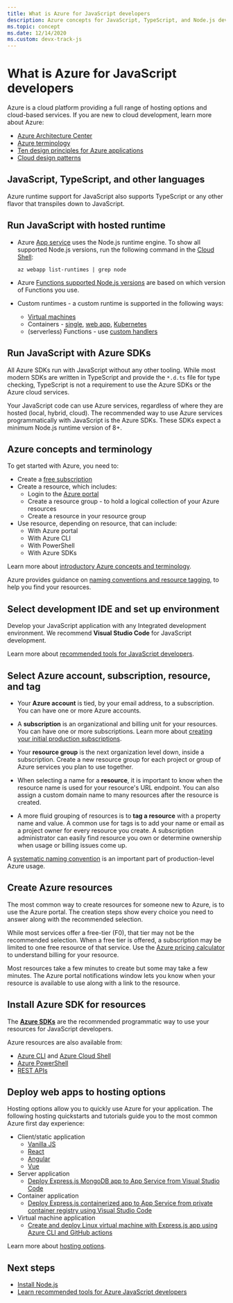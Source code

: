 ```yaml
---
title: What is Azure for JavaScript developers
description: Azure concepts for JavaScript, TypeScript, and Node.js developers. 
ms.topic: concept
ms.date: 12/14/2020
ms.custom: devx-track-js
---
```


# What is Azure for JavaScript developers

Azure is a cloud platform providing a full range of hosting options and cloud-based services. If you are new to cloud development, learn more about Azure:

* [Azure Architecture Center](/azure/architecture/) 
* [Azure terminology](/azure/cloud-adoption-framework/ready/considerations/fundamental-concepts)
* [Ten design principles for Azure applications](/azure/architecture/guide/design-principles/)
* [Cloud design patterns](/azure/architecture/patterns/)

## JavaScript, TypeScript, and other languages

Azure runtime support for JavaScript also supports TypeScript or any other flavor that transpiles down to JavaScript. 

## Run JavaScript with hosted runtime 

* Azure [App service](/azure/app-service/) uses the Node.js runtime engine. To show all supported Node.js versions, run the following command in the [Cloud Shell](https://shell.azure.com):

    ```azurecli-interactive
    az webapp list-runtimes | grep node
    ```

* Azure [Functions supported Node.js versions](/azure/azure-functions/functions-reference-node?tabs=v2#node-version) are based on which version of Functions you use. 

* Custom runtimes - a custom runtime is supported in the following ways:

    * [Virtual machines](/azure/virtual-machines/)
    * Containers - [single](/azure/container-instances/), [web app](/azure/app-service/), [Kubernetes](/azure/aks/)
    * (serverless) Functions - use [custom handlers](/azure/azure-functions/functions-custom-handlers)

## Run JavaScript with Azure SDKs

All Azure SDKs run with JavaScript without any other tooling. While most modern SDKs are written in TypeScript and provide the `*.d.ts` file for type checking, TypeScript is not a requirement to use the Azure SDKs or the Azure cloud services. 

Your JavaScript code can use Azure services, regardless of where they are hosted (local, hybrid, cloud). The recommended way to use Azure services programmatically with JavaScript is the Azure SDKs. These SDKs expect a minimum Node.js runtime version of 8+. 

## Azure concepts and terminology

To get started with Azure, you need to:
* Create a [free subscription](https://azure.microsoft.com/en-us/free/)
* Create a resource, which includes:
    * Login to the [Azure portal](https://portal.azure.com/)
    * Create a resource group - to hold a logical collection of your Azure resources
    * Create a resource in your resource group
* Use resource, depending on resource, that can include:
    * With Azure portal
    * With Azure CLI
    * With PowerShell
    * With Azure SDKs

Learn more about [introductory Azure concepts and terminology](/azure/cloud-adoption-framework/ready/considerations/fundamental-concepts). 

Azure provides guidance on [naming conventions and resource tagging](/azure/cloud-adoption-framework/ready/azure-best-practices/naming-and-tagging), to help you find your resources. 

## Select development IDE and set up environment

Develop your JavaScript application with any Integrated development environment. We recommend **Visual Studio Code** for JavaScript development. 

Learn more about [recommended tools for JavaScript developers](../node-azure-tools.md). 

## Select Azure account, subscription, resource, and tag

* Your **Azure account** is tied, by your email address, to a subscription. You can have one or more Azure accounts.

* A **subscription** is an organizational and billing unit for your resources. You can have one or more subscriptions. Learn more about [creating your initial production subscriptions](/azure/cloud-adoption-framework/ready/azure-best-practices/initial-subscriptions).

* Your **resource group** is the next organization level down, inside a subscription. Create a new resource group for each project or group of Azure services you plan to use together. 

* When selecting a name for a **resource**, it is important to know when the resource name is used for your resource's URL endpoint. You can also assign a custom domain name to many resources after the resource is created. 

* A more fluid grouping of resources is to **tag a resource** with a property name and value. A common use for tags is to add your name or email as a project owner for every resource you create. A subscription administrator can easily find resource you own or determine ownership when usage or billing issues come up. 

A [systematic naming convention](/azure/cloud-adoption-framework/ready/azure-best-practices/resource-naming) is an important part of production-level Azure usage.

## Create Azure resources

The most common way to create resources for someone new to Azure, is to use the Azure portal. The creation steps show every choice you need to answer along with the recommended selection.

While most services offer a free-tier (F0), that tier may not be the recommended selection. When a free tier is offered, a subscription may be limited to one free resource of that service. Use the [Azure pricing calculator](https://azure.microsoft.com/en-us/pricing/calculator) to understand billing for your resource. 

Most resources take a few minutes to create but some may take a few minutes. The Azure portal notifications window lets you know when your resource is available to use along with a link to the resource. 

## Install Azure SDK for resources

The [**Azure SDKs**](../azure-sdk-library-package-index.md) are the recommended programmatic way to use your resources for JavaScript developers. 

Azure resources are also available from:
* [Azure CLI](cli/azure/install-azure-cli) and [Azure Cloud Shell](https://shell.azure.com/)
* [Azure PowerShell](/powershell/azure/?view=azps-5.2.0)
* [REST APIs](/rest/api/azure/)

## Deploy web apps to hosting options

Hosting options allow you to quickly use Azure for your application. The following hosting quickstarts and tutorials guide you to the most common Azure first day experience:

* Client/static application
    * [Vanilla JS](/azure/static-web-apps/getting-started?tabs=vanilla-javascript)
    * [React](/azure/static-web-apps/getting-started?tabs=react)
    * [Angular](/azure/static-web-apps/getting-started?tabs=angular)
    * [Vue](/azure/static-web-apps/getting-started?tabs=vue)
* Server application 
    * [Deploy Express.js MongoDB app to App Service from Visual Studio Code](../tutorial/deploy-nodejs-mongodb-app-service-from-visual-studio-code.md)
* Container application 
    * [Deploy Express.js containerized app to App Service from private container registry using Visual Studio Code](../tutorial-vscode-docker-node-01?tabs=bash)
* Virtual machine application
    * [Create and deploy Linux virtual machine with Express.js app using Azure CLI and GitHub actions](../tutorial/nodejs-virtual-machine-vm/create-linux-virtual-machine-azure-cli.md)

Learn more about [hosting options](../how-to/deploy-web-app.md).

## Next steps

* [Install Node.js](install-nodejs-develop-azure-sdk-project.md)
* [Learn recommended tools for Azure JavaScript developers](../node-azure-tools.md)
